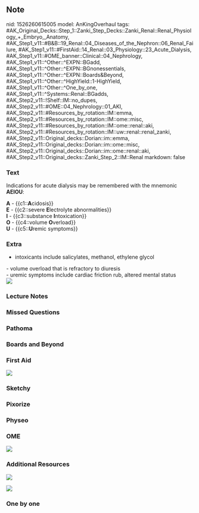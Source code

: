 ## Note
nid: 1526260615005
model: AnKingOverhaul
tags: #AK_Original_Decks::Step_1::Zanki_Step_Decks::Zanki_Renal::Renal_Physiology_+_Embryo,_Anatomy, #AK_Step1_v11::#B&B::19_Renal::04_Diseases_of_the_Nephron::06_Renal_Failure, #AK_Step1_v11::#FirstAid::14_Renal::03_Physiology::23_Acute_Dialysis, #AK_Step1_v11::#OME_banner::Clinical::04_Nephrology, #AK_Step1_v11::^Other::^EXPN::BGadd, #AK_Step1_v11::^Other::^EXPN::BGnonessentials, #AK_Step1_v11::^Other::^EXPN::Boards&Beyond, #AK_Step1_v11::^Other::^HighYield::1-HighYield, #AK_Step1_v11::^Other::^One_by_one, #AK_Step1_v11::^Systems::Renal::BGadds, #AK_Step2_v11::!Shelf::IM::no_dupes, #AK_Step2_v11::#OME::04_Nephrology::01_AKI, #AK_Step2_v11::#Resources_by_rotation::IM::emma, #AK_Step2_v11::#Resources_by_rotation::IM::ome::misc, #AK_Step2_v11::#Resources_by_rotation::IM::ome::renal::aki, #AK_Step2_v11::#Resources_by_rotation::IM::uw::renal::renal_zanki, #AK_Step2_v11::Original_decks::Dorian::im::emma, #AK_Step2_v11::Original_decks::Dorian::im::ome::misc, #AK_Step2_v11::Original_decks::Dorian::im::ome::renal::aki, #AK_Step2_v11::Original_decks::Zanki_Step_2::IM::Renal
markdown: false

### Text
Indications for acute dialysis may be remembered with the mnemonic
<b>AEIOU</b>:
<div style="centerbox">
  <div class="mnemonics">
    <div>
      <b>A</b> - {{c1::<b>A</b>cidosis}}
    </div>
    <div>
      <b>E</b> - {{c2::severe <b>E</b>lectrolyte abnormalities}}
    </div>
    <div>
      <b>I</b> - {{c3::substance <b>I</b>ntoxication}}
    </div>
    <div>
      <b>O</b> - {{c4::volume <b>O</b>verload}}
    </div>
    <div>
      <b>U</b> - {{c5::<b>U</b>remic symptoms}}
    </div>
  </div>
</div>

### Extra
- intoxicants include salicylates, methanol, ethylene glycol
<div>
  - volume overload that is refractory to diuresis
  <div>
    - uremic symptoms include cardiac friction rub, altered mental
    status
  </div>
</div>
<div><img src="Indications%20for%20Dialysis.png" class=
"resizer"></div>

### Lecture Notes


### Missed Questions


### Pathoma


### Boards and Beyond


### First Aid
<i><img src="paste-570710959325185.jpg" class="resizer"></i>

### Sketchy


### Pixorize


### Physeo


### OME
<div class="ome-widget">
  <a href=
  "https://onlinemeded.org/spa/nephrology?ref=anki"><img src=
  "_OME_AnkiFlashcards_Topic_1.png"></a>
</div>

### Additional Resources
<img src="nephrology-dialyzable-aeiou-drugs-mnemonic-original.png"
class="resizer">
<div>
  <i><img src="paste-3043143243005953.jpg" class="resizer"></i>
</div>

### One by one

